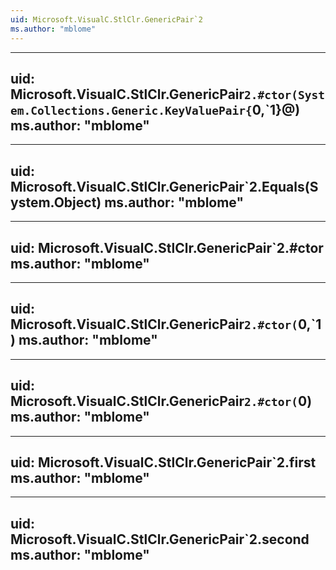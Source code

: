 ```yaml
---
uid: Microsoft.VisualC.StlClr.GenericPair`2
ms.author: "mblome"
---
```


---
uid: Microsoft.VisualC.StlClr.GenericPair`2.#ctor(System.Collections.Generic.KeyValuePair{`0,`1}@)
ms.author: "mblome"
---

---
uid: Microsoft.VisualC.StlClr.GenericPair`2.Equals(System.Object)
ms.author: "mblome"
---

---
uid: Microsoft.VisualC.StlClr.GenericPair`2.#ctor
ms.author: "mblome"
---

---
uid: Microsoft.VisualC.StlClr.GenericPair`2.#ctor(`0,`1)
ms.author: "mblome"
---

---
uid: Microsoft.VisualC.StlClr.GenericPair`2.#ctor(`0)
ms.author: "mblome"
---

---
uid: Microsoft.VisualC.StlClr.GenericPair`2.first
ms.author: "mblome"
---

---
uid: Microsoft.VisualC.StlClr.GenericPair`2.second
ms.author: "mblome"
---

